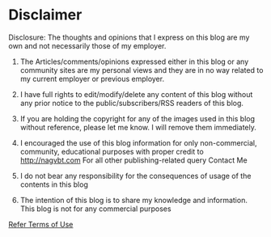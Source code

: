 
# Disclaimer

Disclosure: The thoughts and opinions that I express on this blog are my own and not necessarily those of my employer.

1. The Articles/comments/opinions expressed either in this blog or any community sites are my personal views and they are in no way related to my current employer or previous employer.

2. I have full rights to edit/modify/delete any content of this blog without any prior notice to the public/subscribers/RSS readers of this blog.

3. If you are holding the copyright for any of the images used in this blog without reference,  please let me know. I will remove them immediately.

4. I encouraged the use of this blog information for only non-commercial, community, educational purposes with proper credit to http://nagvbt.com For all other publishing-related query Contact Me

5. I do not bear any responsibility for the consequences of usage of the contents in this blog

6. The intention of this blog is to share my knowledge and information. This blog  is not for any commercial purposes

[Refer Terms of Use](/terms)

